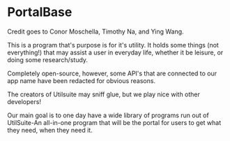 # PortalBase

Credit goes to Conor Moschella, Timothy Na, and Ying Wang.

This is a program that's purpose is for it's utility. It holds some things (not everything!) that may assist a user in everyday life, whether it be leisure, or doing some research/study.

Completely open-source, however, some API's that are connected to our app name have been redacted for obvious reasons.

The creators of Utilsuite may sniff glue, but we play nice with other developers!

Our main goal is to one day have a wide library of programs run out of UtilSuite-An all-in-one program that will be the portal for users to get what they need, when they need it.